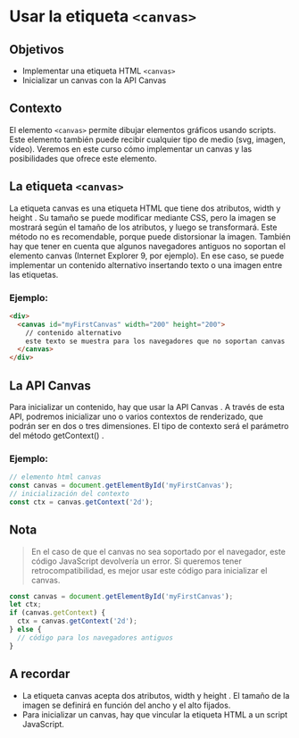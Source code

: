 # Usar la etiqueta `<canvas>`
## Objetivos
- Implementar una etiqueta HTML `<canvas>`
- Inicializar un canvas con la API Canvas

## Contexto
El elemento `<canvas>` permite dibujar elementos gráficos usando scripts. Este elemento también puede recibir cualquier tipo de medio (svg, imagen, vídeo). Veremos en este curso cómo implementar un canvas y las posibilidades que ofrece este elemento.

## La etiqueta `<canvas>`
La etiqueta canvas es una etiqueta HTML que tiene dos atributos, width y height . Su tamaño se puede modificar mediante CSS, pero la imagen se mostrará según el tamaño de los atributos, y luego se transformará. Este método no es recomendable, porque puede distorsionar la imagen. También hay que tener en cuenta que algunos navegadores antiguos no soportan el elemento canvas (Internet Explorer 9, por ejemplo). En ese caso, se puede implementar un contenido alternativo insertando texto o una imagen entre las etiquetas.

### Ejemplo:

```html
<div>
  <canvas id="myFirstCanvas" width="200" height="200">
    // contenido alternativo
    este texto se muestra para los navegadores que no soportan canvas
  </canvas>
</div>
```

## La API Canvas
Para inicializar un contenido, hay que usar la API Canvas . A través de esta API, podremos inicializar uno o varios contextos de renderizado, que podrán ser en dos o tres dimensiones. El tipo de contexto será el parámetro del método getContext() .

### Ejemplo:

```javascript
// elemento html canvas
const canvas = document.getElementById('myFirstCanvas');
// inicialización del contexto
const ctx = canvas.getContext('2d');
```

## Nota

>En el caso de que el canvas no sea soportado por el navegador, este código JavaScript devolvería un error. Si queremos tener retrocompatibilidad, es mejor usar este código para inicializar el canvas.

```javascript
const canvas = document.getElementById('myFirstCanvas');
let ctx;
if (canvas.getContext) {
  ctx = canvas.getContext('2d');
} else {
  // código para los navegadores antiguos
}
```

## A recordar
- La etiqueta canvas acepta dos atributos, width y height . El tamaño de la imagen se definirá en función del ancho y el alto fijados.
- Para inicializar un canvas, hay que vincular la etiqueta HTML a un script JavaScript.